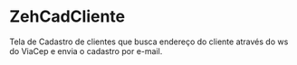 # ZehCadCliente
Tela de Cadastro de clientes que busca endereço do cliente através do ws do ViaCep e envia o cadastro por e-mail.
